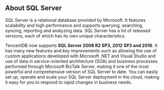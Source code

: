 ﻿## About SQL Server
SQL Server is a relational database provided by Microsoft. It features scalability and high performance and supports querying, searching, syncing, reporting and analyzing data. SQL Server has a lot of released versions, each of which has its own unique characteristics.

TencentDB now supports **SQL Server 2008 R2 SP3, 2012 SP3 and 2016**. It has many new features and key improvements such as allowing the use of custom applications developed with Microsoft .NET and Visual Studio and use of data in service-oriented architecture (SOA) and business processes performed through Microsoft BizTalk Server, making it one of the most powerful and comprehensive version of SQL Server to date. You can easily set up, operate and scale your SQL Server deployment in the cloud, making it easy for you to respond to rapid changes in business needs.
